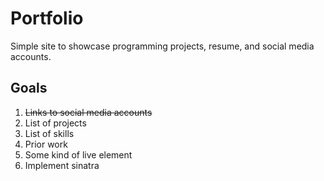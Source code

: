 # Portfolio
Simple site to showcase programming projects, resume, and social media accounts.
## Goals
1. ~~Links to social media accounts~~
2. List of projects 
3. List of skills
4. Prior work
5. Some kind of live element
6. Implement sinatra


